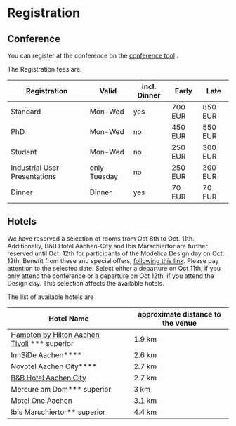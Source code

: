 # Registration

## Conference

You can register at the conference on the [conference tool](https://www.conftool.com/modelica2023/) .

The Registration fees are:

| Registration | Valid | incl. Dinner | Early | Late | 
| --- | --- | --- | --- | --- |
| Standard | Mon-Wed | yes | 700 EUR | 850 EUR |
| PhD | Mon-Wed | no | 450 EUR | 550 EUR |
| Student | Mon-Wed | no | 250 EUR | 300 EUR |
| Industrial User Presentations | only Tuesday | no | 250 EUR |300 EUR |
| Dinner | Dinner | yes | 70 EUR | 70 EUR |

## Hotels

We have reserved a selection of rooms from Oct 8th to Oct. 11th. 
Additionally, B&B Hotel Aachen-City and Ibis Marschiertor are further reserved until Oct. 12th for participants of the Modelica Design day on Oct. 12th,
Benefit from these and special offers, [following this link](https://tportal.toubiz.de/aachenkongresse/messe/quicksearch/TUR00020110656855316?lang=en&reset=1). Please pay attention to the selected date. Select either a departure on Oct 11th, if you only attend the conference or a departure on Oct 12th, if you attend the Design day. This selection affects the available hotels.

The list of available hotels are

| Hotel Name | approximate distance to the venue |
|---|---|
|[Hampton by Hilton Aachen Tivoli](https://tportal.toubiz.de/aachenkongresse/ukv/house/TUR00020110090767649) *** superior | 1.9 km |
| InnSiDe Aachen**** | 2.6 km |
| Novotel Aachen City**** | 2.7 km |
| [B&B Hotel Aachen City](https://tportal.toubiz.de/aachenkongresse/ukv/house/TUR00020110362488804)  | 2.7 km |
| Mercure am Dom*** superior | 3 km |
| Motel One Aachen | 3.1 km |
| Ibis Marschiertor** superior | 4.4 km|
